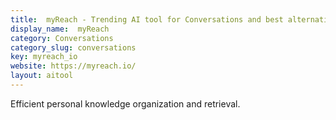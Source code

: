 ```yaml
---
title:  myReach - Trending AI tool for Conversations and best alternatives
display_name:  myReach
category: Conversations
category_slug: conversations
key: myreach_io
website: https://myreach.io/
layout: aitool
---
```


Efficient personal knowledge organization and retrieval.
